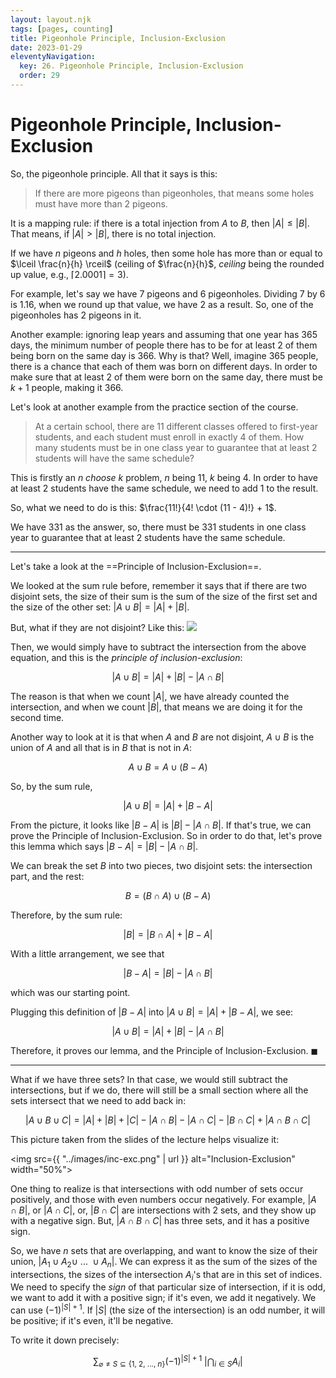 ```yaml
---
layout: layout.njk
tags: [pages, counting]
title: Pigeonhole Principle, Inclusion-Exclusion
date: 2023-01-29
eleventyNavigation:
  key: 26. Pigeonhole Principle, Inclusion-Exclusion
  order: 29
---
```


# Pigeonhole Principle, Inclusion-Exclusion

So, the pigeonhole principle. All that it says is this:
> If there are more pigeons than pigeonholes, that means some holes must have more than $2$ pigeons.

It is a mapping rule: if there is a total injection from $A$ to $B$, then $|A| \leq |B|$.
That means, if $|A| \gt |B|$, there is no total injection.

If we have $n$ pigeons and $h$ holes, then some hole has more than or equal to $\lceil \frac{n}{h} \rceil$ (ceiling of $\frac{n}{h}$, _ceiling_ being the rounded up value, e.g., $\lceil 2.0001 \rceil = 3$).

For example, let's say we have 7 pigeons and 6 pigeonholes. Dividing $7$ by $6$ is $1.16$, when we round up that value, we have $2$ as a result. So, one of the pigeonholes has $2$ pigeons in it.

Another example: ignoring leap years and assuming that one year has 365 days, the minimum number of people there has to be for at least 2 of them being born on the same day is 366.
Why is that? Well, imagine 365 people, there is a chance that each of them was born on different days. In order to make sure that at least 2 of them were born on the same day, there must be $k + 1$ people, making it 366.

Let's look at another example from the practice section of the course.

> At a certain school, there are 11 different classes offered to first-year students, and each student must enroll in exactly 4 of them. How many students must be in one class year to guarantee that at least 2 students will have the same schedule?

This is firstly an _n choose k_ problem, $n$ being 11, $k$ being 4. In order to have at least 2 students have the same schedule, we need to add 1 to the result.

So, what we need to do is this: $\frac{11!}{4! \cdot (11 - 4)!} + 1$.

We have 331 as the answer, so, there must be 331 students in one class year to guarantee that at least 2 students have the same schedule.


---

Let's take a look at the ==Principle of Inclusion-Exclusion==.

We looked at the sum rule before, remember it says that if there are two disjoint sets, the size of their sum is the sum of the size of the first set and the size of the other set: $|A \cup B| = |A| + |B|$.

But, what if they are not disjoint? Like this:
![](https://upload.wikimedia.org/wikipedia/commons/thumb/d/da/Set_intersection.svg/320px-Set_intersection.svg.png)

Then, we would simply have to subtract the intersection from the above equation, and this is the _principle of inclusion-exclusion_: 

$$|A \cup B| = |A| + |B| - |A \cap B|$$

The reason is that when we count $|A|$, we have already counted the intersection, and when we count $|B|$, that means we are doing it for the second time. 

Another way to look at it is that when $A$ and $B$ are not disjoint, $A \cup B$ is the union of $A$ and all that is in $B$ that is not in $A$: 

$$A \cup B = A \cup (B - A)$$

So, by the sum rule, 

$$|A \cup B| = |A| + |B - A|$$

From the picture, it looks like $|B - A|$ is $|B| - |A \cap B|$. If that's true, we can prove the Principle of Inclusion-Exclusion. So in order to do that, let's prove this lemma which says $|B - A| = |B| - |A \cap B|$.

We can break the set $B$ into two pieces, two disjoint sets: the intersection part, and the rest:

$$B = (B \cap A) \cup (B - A)$$

Therefore, by the sum rule:

$$|B| = |B \cap A| + |B - A|$$

With a little arrangement, we see that 

$$|B - A| = |B| - |A \cap B|$$

which was our starting point.

Plugging this definition of $|B - A|$ into $|A \cup B| = |A| + |B - A|$, we see:

$$|A \cup B| = |A| + |B| - |A \cap B|$$

Therefore, it proves our lemma, and the Principle of Inclusion-Exclusion. $\blacksquare$

---

What if we have three sets?
In that case, we would still subtract the intersections, but if we do, there will still be a small section where all the sets intersect that we need to add back in: 

$$|A \cup B \cup C| = |A| + |B| + |C| - |A \cap B|- |A \cap C| - |B \cap C| + |A \cap B \cap C|$$

This picture taken from the slides of the lecture helps visualize it:

<img src={{ "../images/inc-exc.png" | url }} alt="Inclusion-Exclusion" width="50%">

One thing to realize is that intersections with odd number of sets occur positively, and those with even numbers occur negatively. For example, $|A \cap B|$, or $|A \cap C|$, or, $|B \cap C|$ are intersections with $2$ sets, and they show up with a negative sign. But, $|A \cap B \cap C|$ has three sets, and it has a positive sign.

So, we have $n$ sets that are overlapping, and want to know the size of their union, $|A_1 \cup A_2 \cup \ ... \ \cup A_n|$.
We can express it as the sum of the sizes of the intersections, the sizes of the intersection $A_i$'s that are in this set of indices.
We need to specify the _sign_ of that particular size of intersection, if it is odd, we want to add it with a positive sign; if it's even, we add it negatively. We can use $(-1)^{|S| + 1}$. If $|S|$ (the size of the intersection) is an odd number, it will be positive; if it's even, it'll be negative.

To write it down precisely:

$$\displaystyle\sum_{\varnothing \neq S \subseteq \{1, \ 2, \ ..., \ n\}} (-1)^{|S| + 1} \ {\Big| \bigcap_{i \in S} A_i \Big|}$$ 
